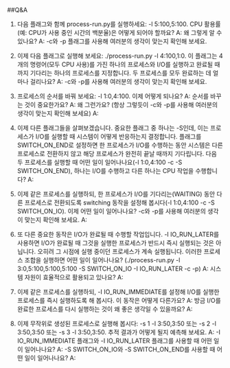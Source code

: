 ##Q&A
1. 다음 플래그와 함께 process-run.py를 실행하세요: -l 5:100,5:100. 
CPU 활용률(예: CPU가 사용 중인 시간의 백분율)은 어떻게 되어야 할까요?
A: 
왜 그렇게 알 수 있나요? 
A: 
-c와 -p 플래그를 사용해 여러분의 생각이 맞는지 확인해 보세요.

2. 이제 다음 플래그로 실행해 보세요: ./process-run.py -l 4:100,1:0. 
이 플래그는 4개의 명령어(모두 CPU 사용)를 가진 하나의 프로세스와 I/O를 실행하고 완료될 때까지 기다리는 하나의 프로세스를 지정합니다. 
두 프로세스를 모두 완료하는 데 얼마나 걸리나요?
A: 
-c와 -p를 사용해 여러분의 생각이 맞는지 확인해 보세요.
3. 프로세스의 순서를 바꿔 보세요: -l 1:0,4:100. 
이제 어떻게 되나요? 
A: 
순서를 바꾸는 것이 중요한가요? 
A:
왜 그런가요? (항상 그렇듯이 -c와 -p를 사용해 여러분의 생각이 맞는지 확인해 보세요)
A:

4. 이제 다른 플래그들을 살펴보겠습니다. 
중요한 플래그 중 하나는 -S인데, 이는 프로세스가 I/O를 실행할 때 시스템이 어떻게 반응하는지 결정합니다. 
플래그를 SWITCH_ON_END로 설정하면 한 프로세스가 I/O를 수행하는 동안 시스템은 다른 프로세스로 전환하지 않고 해당 프로세스가 완전히 끝날 때까지 기다립니다. 
다음 두 프로세스를 실행할 때 어떤 일이 일어나나요(-l 1:0,4:100 -c -S SWITCH_ON_END), 하나는 I/O를 수행하고 다른 하나는 CPU 작업을 수행합니다?
A:

5. 이제 같은 프로세스를 실행하되, 한 프로세스가 I/O를 기다리는(WAITING) 동안 다른 프로세스로 전환되도록 switching 동작을 설정해 봅시다(-l 1:0,4:100 -c -S SWITCH_ON_IO). 
이제 어떤 일이 일어나나요? -c와 -p를 사용해 여러분의 생각이 맞는지 확인해 보세요.
A:

6. 또 다른 중요한 동작은 I/O가 완료될 때 수행할 작업입니다. 
-I IO_RUN_LATER를 사용하면 I/O가 완료될 때 그것을 실행한 프로세스가 반드시 즉시 실행되는 것은 아닙니다. 
오히려 그 시점에 실행 중이던 프로세스가 계속 실행됩니다. 
이러한 프로세스 조합을 실행하면 어떤 일이 일어나나요? (./process-run.py -l 3:0,5:100,5:100,5:100 -S SWITCH_ON_IO -I IO_RUN_LATER -c -p) 
A:
시스템 자원이 효율적으로 활용되고 있나요?
A:

7. 이제 같은 프로세스를 실행하되, -I IO_RUN_IMMEDIATE를 설정해 I/O를 실행한 프로세스를 즉시 실행하도록 해 봅시다. 
이 동작은 어떻게 다른가요? 
A:
방금 I/O를 완료한 프로세스를 다시 실행하는 것이 왜 좋은 생각일 수 있을까요?
A:

8. 이제 무작위로 생성된 프로세스로 실행해 봅시다: -s 1 -l 3:50,3:50 또는 -s 2 -l 3:50,3:50 또는 -s 3 -l 3:50,3:50. 
추적 결과가 어떻게 될지 예측해 보세요. 
A:
-I IO_RUN_IMMEDIATE 플래그와 -I IO_RUN_LATER 플래그를 사용할 때 어떤 일이 일어나나요? 
A:
-S SWITCH_ON_IO와 -S SWITCH_ON_END를 사용할 때 어떤 일이 일어나나요?
A:

